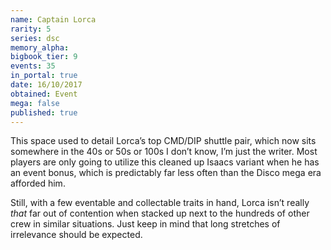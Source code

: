 ```yaml
---
name: Captain Lorca
rarity: 5
series: dsc
memory_alpha:
bigbook_tier: 9
events: 35
in_portal: true
date: 16/10/2017
obtained: Event
mega: false
published: true
---
```


This space used to detail Lorca’s top CMD/DIP shuttle pair, which now sits somewhere in the 40s or 50s or 100s I don’t know, I’m just the writer. Most players are only going to utilize this cleaned up Isaacs variant when he has an event bonus, which is predictably far less often than the Disco mega era afforded him. 

Still, with a few eventable and collectable traits in hand, Lorca isn’t really *that* far out of contention when stacked up next to the hundreds of other crew in similar situations. Just keep in mind that long stretches of irrelevance should be expected.
